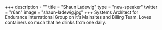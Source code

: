 +++
description = ""
title = "Shaun Ladewig"
type = "new-speaker"
twitter = "r6an"
image = "shaun-ladewig.jpg"
+++
Systems Architect for Endurance International Group on it's Mainsites and Billing Team.  Loves containers so much that he drinks from one daily.